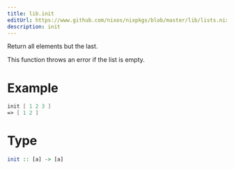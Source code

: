 ```yaml
---
title: lib.init
editUrl: https://www.github.com/nixos/nixpkgs/blob/master/lib/lists.nix#L1025C10
description: init
---
```


Return all elements but the last.

This function throws an error if the list is empty.

# Example

```nix
init [ 1 2 3 ]
=> [ 1 2 ]
```

# Type

```haskell
init :: [a] -> [a]
```
